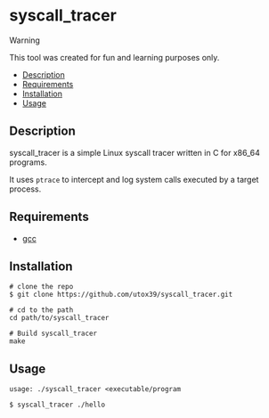 # syscall_tracer

> [!WARNING]
> This tool was created for fun and learning purposes only.

-   [Description](#description)
-   [Requirements](#requirements)
-   [Installation](#installation)
-   [Usage](#usage)

## Description

syscall_tracer is a simple Linux syscall tracer written in C for x86_64 programs.

It uses `ptrace` to intercept and log system calls executed by a target process.

## Requirements

- [gcc](https://gcc.gnu.org/)

## Installation

```console
# clone the repo
$ git clone https://github.com/utox39/syscall_tracer.git

# cd to the path
cd path/to/syscall_tracer

# Build syscall_tracer
make
```

## Usage

```console
usage: ./syscall_tracer <executable/program
```

```console
$ syscall_tracer ./hello
```

